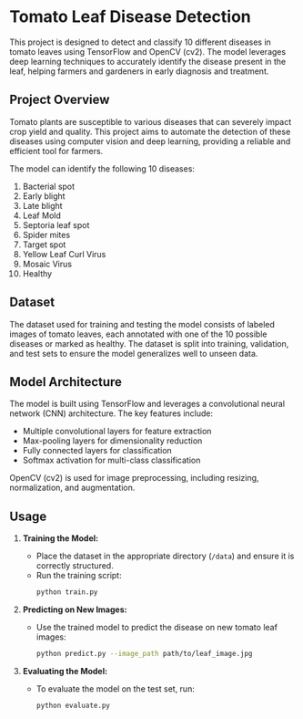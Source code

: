 # Tomato Leaf Disease Detection

This project is designed to detect and classify 10 different diseases in tomato leaves using TensorFlow and OpenCV (cv2). The model leverages deep learning techniques to accurately identify the disease present in the leaf, helping farmers and gardeners in early diagnosis and treatment.

## Project Overview

Tomato plants are susceptible to various diseases that can severely impact crop yield and quality. This project aims to automate the detection of these diseases using computer vision and deep learning, providing a reliable and efficient tool for farmers.

The model can identify the following 10 diseases:
1. Bacterial spot
2. Early blight
3. Late blight
4. Leaf Mold
5. Septoria leaf spot
6. Spider mites
7. Target spot
8. Yellow Leaf Curl Virus
9. Mosaic Virus
10. Healthy

## Dataset

The dataset used for training and testing the model consists of labeled images of tomato leaves, each annotated with one of the 10 possible diseases or marked as healthy. The dataset is split into training, validation, and test sets to ensure the model generalizes well to unseen data.

## Model Architecture

The model is built using TensorFlow and leverages a convolutional neural network (CNN) architecture. The key features include:
- Multiple convolutional layers for feature extraction
- Max-pooling layers for dimensionality reduction
- Fully connected layers for classification
- Softmax activation for multi-class classification

OpenCV (cv2) is used for image preprocessing, including resizing, normalization, and augmentation.

## Usage

1. **Training the Model:**
   - Place the dataset in the appropriate directory (`/data`) and ensure it is correctly structured.
   - Run the training script:
     ```bash
     python train.py
     ```

2. **Predicting on New Images:**
   - Use the trained model to predict the disease on new tomato leaf images:
     ```bash
     python predict.py --image_path path/to/leaf_image.jpg
     ```

3. **Evaluating the Model:**
   - To evaluate the model on the test set, run:
     ```bash
     python evaluate.py
     ```
